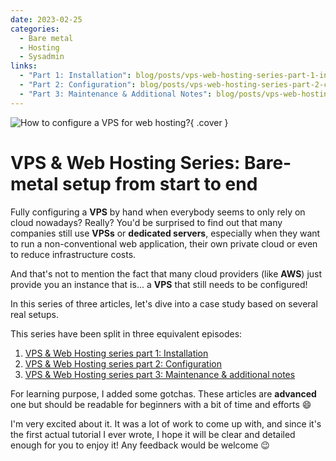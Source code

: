 ```yaml
---
date: 2023-02-25
categories:
  - Bare metal
  - Hosting
  - Sysadmin
links:
  - "Part 1: Installation": blog/posts/vps-web-hosting-series-part-1-installation.md
  - "Part 2: Configuration": blog/posts/vps-web-hosting-series-part-2-configuration.md
  - "Part 3: Maintenance & Additional Notes": blog/posts/vps-web-hosting-series-part-3-maintenance-additional-notes.md
---
```


![How to configure a VPS for web hosting?](/assets/images/blog/VPS-&-Web-Hosting-series/index.jpg){ .cover }

# VPS & Web Hosting Series: Bare-metal setup from start to end

Fully configuring a **VPS** by hand when everybody seems to only rely on cloud nowadays? Really? You'd be surprised to find out
that many companies still use **VPSs** or **dedicated servers**, especially when they want to run a non-conventional web application, their own private cloud
or even to reduce infrastructure costs. 

And that's not to mention the fact that many cloud providers (like **AWS**) just provide you
an instance that is... a **VPS** that still needs to be configured!

In this series of three articles, let's dive into a case study based on several real setups.
<!-- more -->

This series have been split in three equivalent episodes: 

1. [VPS & Web Hosting series part 1: Installation](/blog/2023/02/27/vps-web-hosting-series-part-1-installation/)
2. [VPS & Web Hosting series part 2: Configuration](/blog/2023/02/28/vps-web-hosting-series-part-2-configuration/)
3. [VPS & Web Hosting series part 3: Maintenance & additional notes](/blog/2023/03/01/vps-web-hosting-series-part-3-maintenance-additional-notes/)

For learning purpose, I added some gotchas. These articles are **advanced** one but should be readable for beginners
with a bit of time and efforts :smile:

I'm very excited about it. It was a lot of work to come up with, and since it's the first actual tutorial I ever wrote,
I hope it will be clear and detailed enough for you to enjoy it! Any feedback would be welcome :wink: